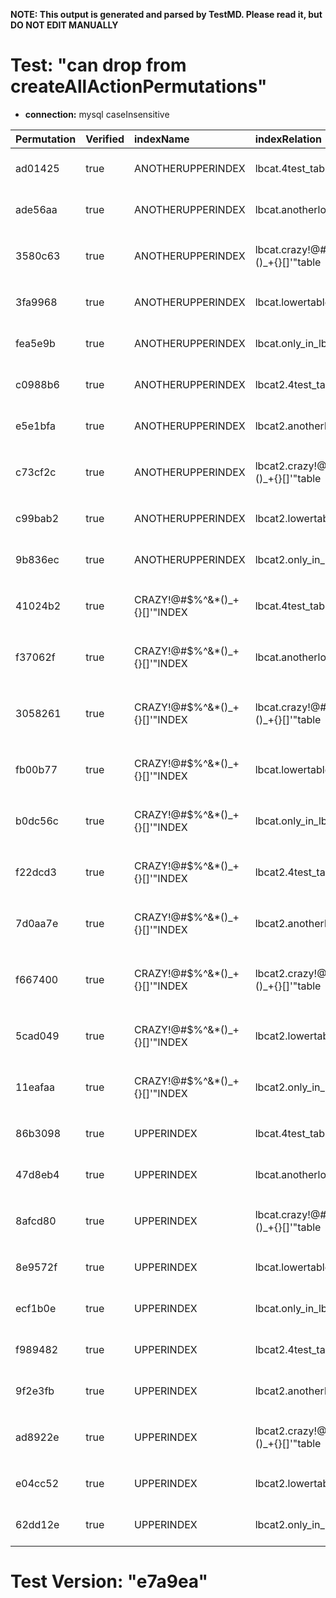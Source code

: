 **NOTE: This output is generated and parsed by TestMD. Please read it, but DO NOT EDIT MANUALLY**

# Test: "can drop from createAllActionPermutations" #

- **connection:** mysql caseInsensitive

| Permutation | Verified | indexName                     | indexRelation                        | indexSchema | OPERATIONS
| :---------- | :------- | :---------------------------- | :----------------------------------- | :---------- | :------
| ad01425     | true     | ANOTHERUPPERINDEX             | lbcat.4test_table                    | null        | **plan**: DROP INDEX `ANOTHERUPPERINDEX` ON `lbcat`.`4test_table`
| ade56aa     | true     | ANOTHERUPPERINDEX             | lbcat.anotherlowertable              | null        | **plan**: DROP INDEX `ANOTHERUPPERINDEX` ON `lbcat`.`anotherlowertable`
| 3580c63     | true     | ANOTHERUPPERINDEX             | lbcat.crazy!@#\$%^&*()_+{}[]'"table  | null        | **plan**: DROP INDEX `ANOTHERUPPERINDEX` ON `lbcat`.`crazy!@#\$%^&*()_+{}[]'"table`
| 3fa9968     | true     | ANOTHERUPPERINDEX             | lbcat.lowertable                     | null        | **plan**: DROP INDEX `ANOTHERUPPERINDEX` ON `lbcat`.`lowertable`
| fea5e9b     | true     | ANOTHERUPPERINDEX             | lbcat.only_in_lbcat                  | null        | **plan**: DROP INDEX `ANOTHERUPPERINDEX` ON `lbcat`.`only_in_lbcat`
| c0988b6     | true     | ANOTHERUPPERINDEX             | lbcat2.4test_table                   | null        | **plan**: DROP INDEX `ANOTHERUPPERINDEX` ON `lbcat2`.`4test_table`
| e5e1bfa     | true     | ANOTHERUPPERINDEX             | lbcat2.anotherlowertable             | null        | **plan**: DROP INDEX `ANOTHERUPPERINDEX` ON `lbcat2`.`anotherlowertable`
| c73cf2c     | true     | ANOTHERUPPERINDEX             | lbcat2.crazy!@#\$%^&*()_+{}[]'"table | null        | **plan**: DROP INDEX `ANOTHERUPPERINDEX` ON `lbcat2`.`crazy!@#\$%^&*()_+{}[]'"table`
| c99bab2     | true     | ANOTHERUPPERINDEX             | lbcat2.lowertable                    | null        | **plan**: DROP INDEX `ANOTHERUPPERINDEX` ON `lbcat2`.`lowertable`
| 9b836ec     | true     | ANOTHERUPPERINDEX             | lbcat2.only_in_lbcat2                | null        | **plan**: DROP INDEX `ANOTHERUPPERINDEX` ON `lbcat2`.`only_in_lbcat2`
| 41024b2     | true     | CRAZY!@#\$%^&*()_+{}[]'"INDEX | lbcat.4test_table                    | null        | **plan**: DROP INDEX `CRAZY!@#\$%^&*()_+{}[]'"INDEX` ON `lbcat`.`4test_table`
| f37062f     | true     | CRAZY!@#\$%^&*()_+{}[]'"INDEX | lbcat.anotherlowertable              | null        | **plan**: DROP INDEX `CRAZY!@#\$%^&*()_+{}[]'"INDEX` ON `lbcat`.`anotherlowertable`
| 3058261     | true     | CRAZY!@#\$%^&*()_+{}[]'"INDEX | lbcat.crazy!@#\$%^&*()_+{}[]'"table  | null        | **plan**: DROP INDEX `CRAZY!@#\$%^&*()_+{}[]'"INDEX` ON `lbcat`.`crazy!@#\$%^&*()_+{}[]'"table`
| fb00b77     | true     | CRAZY!@#\$%^&*()_+{}[]'"INDEX | lbcat.lowertable                     | null        | **plan**: DROP INDEX `CRAZY!@#\$%^&*()_+{}[]'"INDEX` ON `lbcat`.`lowertable`
| b0dc56c     | true     | CRAZY!@#\$%^&*()_+{}[]'"INDEX | lbcat.only_in_lbcat                  | null        | **plan**: DROP INDEX `CRAZY!@#\$%^&*()_+{}[]'"INDEX` ON `lbcat`.`only_in_lbcat`
| f22dcd3     | true     | CRAZY!@#\$%^&*()_+{}[]'"INDEX | lbcat2.4test_table                   | null        | **plan**: DROP INDEX `CRAZY!@#\$%^&*()_+{}[]'"INDEX` ON `lbcat2`.`4test_table`
| 7d0aa7e     | true     | CRAZY!@#\$%^&*()_+{}[]'"INDEX | lbcat2.anotherlowertable             | null        | **plan**: DROP INDEX `CRAZY!@#\$%^&*()_+{}[]'"INDEX` ON `lbcat2`.`anotherlowertable`
| f667400     | true     | CRAZY!@#\$%^&*()_+{}[]'"INDEX | lbcat2.crazy!@#\$%^&*()_+{}[]'"table | null        | **plan**: DROP INDEX `CRAZY!@#\$%^&*()_+{}[]'"INDEX` ON `lbcat2`.`crazy!@#\$%^&*()_+{}[]'"table`
| 5cad049     | true     | CRAZY!@#\$%^&*()_+{}[]'"INDEX | lbcat2.lowertable                    | null        | **plan**: DROP INDEX `CRAZY!@#\$%^&*()_+{}[]'"INDEX` ON `lbcat2`.`lowertable`
| 11eafaa     | true     | CRAZY!@#\$%^&*()_+{}[]'"INDEX | lbcat2.only_in_lbcat2                | null        | **plan**: DROP INDEX `CRAZY!@#\$%^&*()_+{}[]'"INDEX` ON `lbcat2`.`only_in_lbcat2`
| 86b3098     | true     | UPPERINDEX                    | lbcat.4test_table                    | null        | **plan**: DROP INDEX `UPPERINDEX` ON `lbcat`.`4test_table`
| 47d8eb4     | true     | UPPERINDEX                    | lbcat.anotherlowertable              | null        | **plan**: DROP INDEX `UPPERINDEX` ON `lbcat`.`anotherlowertable`
| 8afcd80     | true     | UPPERINDEX                    | lbcat.crazy!@#\$%^&*()_+{}[]'"table  | null        | **plan**: DROP INDEX `UPPERINDEX` ON `lbcat`.`crazy!@#\$%^&*()_+{}[]'"table`
| 8e9572f     | true     | UPPERINDEX                    | lbcat.lowertable                     | null        | **plan**: DROP INDEX `UPPERINDEX` ON `lbcat`.`lowertable`
| ecf1b0e     | true     | UPPERINDEX                    | lbcat.only_in_lbcat                  | null        | **plan**: DROP INDEX `UPPERINDEX` ON `lbcat`.`only_in_lbcat`
| f989482     | true     | UPPERINDEX                    | lbcat2.4test_table                   | null        | **plan**: DROP INDEX `UPPERINDEX` ON `lbcat2`.`4test_table`
| 9f2e3fb     | true     | UPPERINDEX                    | lbcat2.anotherlowertable             | null        | **plan**: DROP INDEX `UPPERINDEX` ON `lbcat2`.`anotherlowertable`
| ad8922e     | true     | UPPERINDEX                    | lbcat2.crazy!@#\$%^&*()_+{}[]'"table | null        | **plan**: DROP INDEX `UPPERINDEX` ON `lbcat2`.`crazy!@#\$%^&*()_+{}[]'"table`
| e04cc52     | true     | UPPERINDEX                    | lbcat2.lowertable                    | null        | **plan**: DROP INDEX `UPPERINDEX` ON `lbcat2`.`lowertable`
| 62dd12e     | true     | UPPERINDEX                    | lbcat2.only_in_lbcat2                | null        | **plan**: DROP INDEX `UPPERINDEX` ON `lbcat2`.`only_in_lbcat2`

# Test Version: "e7a9ea" #